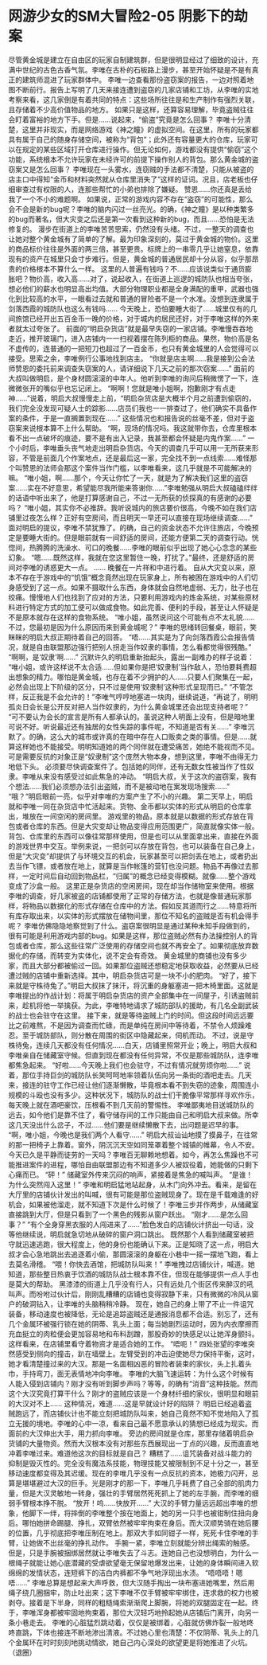# 网游少女的SM大冒险2-05 阴影下的劫案

尽管黄金城是建立在自由区的玩家自制建筑群，但是很明显经过了细致的设计，充满中世纪的古色古香气氛。李唯在古朴的石板路上漫步，甚至开始怀疑是不是有真正的建筑师混进了玩家群体中。
李唯一边查看那份盗窃案的报告，一边对照着地图不断前行。报告上写明了几天来接连遭到盗窃的几家店铺和工坊，从李唯的实地考察来看，这几家倒是有着共同的特点：这些场所往往是和生产制作有强烈关联，且存储着不少高价值物品的地方。
如果只是这样，还算容易理解，毕竟盗贼往往会盯着富裕的地方下手。但是……说起来，“偷盗”究竟是怎么回事？
李唯十分清楚，这里并非现实，而是网络游戏《神之瞳》的虚拟空间。在这里，所有的玩家都具有属于自己的随身存储空间，被称为“背包”；此外还有容量更大的仓库，玩家可以在规定的某些区域打开仓库进行操作。但无论如何，游戏都没有提供“偷窃”这个功能，系统根本不允许玩家在未经许可的前提下操作别人的背包。那么黄金城的盗窃案又是怎么回事？
李唯现在一头雾水，连窃贼的手法都不清楚，只能从被盗的店主口中得知“金币和材料突然就从仓库里消失了”这样的证词。况且，店老板也仔细审查过有权限的人，连那些帮忙的小弟也排除了嫌疑。
赞恩……你还真是丢给我了一个不小的难题啊。
如果说，正常的游戏内容不存在“盗窃”的可能性，那么会不会是新的bug呢？李唯的脑内闪过一丝亮光。的确，《神之瞳》是以种类繁多的bug而著名，但大灾变之后还是第一次看到这种新的bug，而且……恐怕是无法修复的。
漫步在街道上的李唯苦苦思索，仍然没有头绪。不过，一整天的调查也让她对整个黄金城有了简单的了解。最为印象深刻的，莫过于黄金城的物价。这里的商品标价往往是外面的两三倍，甚至更贵。标牌上的一串零几乎让她窒息，依靠现有的资产在城里只会寸步难行。但是，黄金城的普通居民却十分从容，似乎那昂贵的价格根本不算什么一样。
这里的人普遍有钱吗？不……应该说类似于通货膨胀吧？物价高，收入高……对了，说起收入，在街道上巡逻的城防队也相当夸张，想必他们的薪水也明显高出均值。大部分物理职业都是全身满配的重甲，武器也强化到比较高的水平，一眼看过去就和普通的冒险者不是一个水准。没想到连隶属于剑落西霞的城防队也这么有钱吗……
今天晚上，恐怕要睡大街了……城里仅有的几间旅馆已经开出五百金币一晚的价格，对于城内的居民还好，对于李唯这样的外来者就太过夸张了。
前面的“明启杂货店”就是最早失窃的一家店铺。李唯慢吞吞地走近，推开玻璃门，进入店铺内一一扫视着摆在陈列柜的商品。果然，物价高是名不虚传的，连普通的一把短刀也超过了一百金币，也只有黄金城里的人会觉得可以接受。思索之余，李唯例行公事地找到店主。
“你就是店主啊……我是接到公会法师赞恩的委托前来调查失窃案的人，请详细说下几天之前的那次窃案……”
面前的大叔叫做明启，是个身材圆滚滚的中年人。他听到李唯的询问后稍微愣了一下，连微微张开的嘴似乎也忘记闭上。
“啊啊！您就是唯小姐啊，抱歉刚才有点走神……”说着，明启大叔慢慢走上前，“明启杂货店是大概半个月之前遭到偷窃的，我们完全没发现可疑人士的踪影……店员们我也一一排查过了，他们确实不具备作案的条件，于是一直搁置到现在……”
这些情况也和报告说的丝毫不差，但对于盗窃案来说根本算不上什么帮助。
“啊，现场的情况吗。我这就带你去，仓库里根本看不出一点破坏的痕迹，要不是有出入记录，我甚至都会怀疑是内鬼作案……”
一个小时后，李唯垂头丧气地走出明启杂货店。今天的调查几乎可以用一无所获来形容，不管是前面几个作案地点，还是最后这一家，完全找不到一点线索……难怪那个叫赞恩的法师会那这个案件当作门槛，以李唯看来，这几乎就是不可能解决的嘛。
“唯小姐，啊……那个，今天让你忙了一天，就是为了解决我们这里的盗窃案……实在不好意思，希望能尽我所能来答谢你……”李唯勉强从明启大叔磕磕绊绊的话语中听出来了，他是打算感谢自己，不过一无所获的侦探真的有感谢的必要吗？
“唯小姐，其实你不必推辞。我听说城内的旅店要价很高，今晚不如在我们店铺里过夜怎么样？正好有空房间，而且明天一早还可以直接在现场继续调查……”
面对明启的提议，李唯不禁犹豫了。的确，自己的资金状态不允许住旅店，今晚预定是要睡大街的。但是眼前就有一间舒适的房间，还能方便第二天的调查行动。恍惚间，热腾腾的洗澡水、可口的晚餐……李唯的眼前似乎出现了她心心念念的某些幻象。
“嗯……既然这样，我就在您这里暂住一晚，打扰了。”最终，还是舒适的房间对李唯的诱惑更大一点。
……
晚餐在一片祥和中进行着。
自从大灾变以来，原本不存在于游戏中的“饥饿”概念竟然出现在玩家身上，所有被困在游戏中的人们切身感受到了这一点。如果不摄取什么东西，身体就会自然地虚弱、无力，肚子也在绞痛。慢慢地人们也找到了应对的方法，只要利用游戏内的炼金系统，对某些原材料进行特定方式的加工便可以做成食物。如此完善、便利的手段，甚至让人怀疑是不是原本就存在这样的食物系统。
“唯小姐，虽然说问这个可能有点不太礼貌……不过，您最初是因为什么原因而来到黄金城呢？”
李唯的思绪转回餐桌，眼前，笑眯眯的明启大叔正期待着自己的回答。
“唔……其实是为了向剑落西霞公会报告情况，就是自由联盟那边强行把别人拐走当作奴隶的事情，怎么看都觉得很残酷。”
“啊啊，是‘奴隶’啊……”
沉默许久的明启重新抬起头，露出一副难办的样子说着：
“唯小姐，或许这样说不太合适……但如果你是把‘奴隶制’当作敌人，恐怕要耗费超出想象的精力。哪怕是黄金城，也存在着不少拥护的人……只要人们聚集在一起，必然会出现上下阶级的区分，只不过是使用‘奴隶制’这种形式呈现而已。”
“不管怎样，反正我是不会允许的！”李唯气哼哼地塞进一块肉，继续说道，“再说了，明明孤炎日会长是公开反对把人当作奴隶的，为什么黄金城里还会出现支持者呢？”
“可不要认为会长的宣言是所有人都承认的。虽说这种人明面上没有，但是暗地里可说不好。听说最近还有独居的女性失踪的事件呢，不知道是否有关……”
李唯沉默了。的确，这么大的城市或许真的在暗中存在人口贩卖之类的事情。但是……就算这样她也不能接受。明明知道她的两个同伴就在遭受痛苦，她绝不能视而不见。可是需要反抗的对象正是“奴隶制”这个庞然大物本身，想到这里，李唯不由得无力地低下头。
必须要尽快调查案件了。包括她的同伴，还有无数女性被当作了性奴隶。李唯从来没有感受过如此焦急的冲动。
“明启大叔，关于这次的盗窃案，我有个想法……我们必须想办法引出盗贼，而不是被动地在案发现场搜索……”
“哦？”明启眼前一亮，似乎对李唯的方案产生了不小的兴趣。
第二天早上，明启就和李唯一同在杂货店中忙活起来。货物、金币都以实体的形式从明启的仓库拿出，堆放在一间空闲的房间里。
游戏里的物品，原本就是以数据的形式存放在背包或者仓库的东西。但是大灾变却让物品变得应用范围更广，简直就像实体一般。背包、仓库里的东西可以像往常那样使用，但是也可以从里面拿出来，直接在外面的游戏世界中交互。举例来说，一把剑可以存放在背包，也可以装备在自己身上，但是“大灾变”却提供了与环境交互的机会，玩家甚至可以把剑丢在地上，或者扔出去当作飞镖，或者放在地上，就算是当作帐篷的营钉也没问题。物品不再像过去那样，一定时间后自动回到物品栏，“归属”的概念已经变得模糊。就像……整个游戏变成了沙盒一般。
这里正是杂货店的空闲房间，现在却当作储物室来使用。根据李唯的调查，好几家被盗的店铺都使用了正常的存储方法，也就是像普通玩家那样，将物品以数据化的形式存储在仓库中的方法。假如反其道而行之……特意将所有库存取出来，以实体的形式摆放在储物间里，那位不知名的盗贼是否有机会得手呢？
李唯仿佛隐隐地察觉到了什么。盗窃案很明显是通过某种未知手段做到的，很有可能是利用游戏内部的bug。如果是这样，那位盗贼必然有办法操控别人的背包或者仓库，那么这些往常广泛使用的存储空间也就不再安全了。如果彻底放弃数据化的存储，而转变为实体化，说不定会有奇效。
黄金城里的商铺也没有多少家，而且大部分都被偷过一回。如果那位盗贼还想稳定地获取收益，必然要从已经遭过贼的店铺中重新选择。其中，明启杂货店可是一块不小的肥肉。
“好了，接下来就是守株待兔了。”明启大叔抹了抹汗，将沉重的身躯塞进一把木椅里面。这就是李唯提出的作战计划：将属于明启杂货店的资产全部集中在一间屋子，引诱盗贼前来，趁机将他一举擒获。为此，李唯特地请求了城防部队的援助，有几名全副武装的战士也会驻守在这里。
接下来，就是等待盗贼上门的时间。但这段时间远远要比之前难熬，不是因为调查而忙碌，而是单纯在房间中等待着，不禁令人烦躁难忍。至于城防部队，则分散在周围的街区中隐藏起来，伺机而动。
不过，说是守株待兔，连续几天都没有任何情况……白天，店铺里照常开业；晚上，明启大叔和李唯亲自在储藏室守候。但直到现在都没有任何异常，不仅是那些城防队，连李唯都焦急起来。
“好啦……今天晚上我们也会驻守，不过有情况就劳烦你啦……”
说着，那位手持巨剑的城防队长笑呵呵地率领着队伍向另一条街的酒吧走去。几天来，接连的驻守工作已经让他们逐渐懒散，毕竟根本看不到失窃的迹象，周围连小规模的斗殴也没有多少。这种状况下，城防队的战士们干脆像平常那样寻欢作乐，每天晚上就在酒吧豪饮，压根看不到几天前的警惕性。
李唯鄙夷地目送城防队的远去，如今他们是靠不住了，看守储存间的工作只能由自己和明启大叔来做。所幸这几天没出什么岔子，不过……他们要是继续懒散下去，出问题是迟早的事。
“啊，唯小姐，今晚也是我们两个人看守……”
明启大叔讪讪地摸了摸鼻子，在往常的那一把椅子上靠着。窗外，阴沉沉天空如同笼罩着整个城镇的帷幕，令人不安。
今天已久是平静而徒劳的一天吗？李唯百无聊赖地想着。如今，再怎么焦躁也不可能推进案件的进程，哪怕自由联盟那边有不知道多少人被奴役着，她能做的只剩下心痛而已。
“砰！”
储藏室外传来沉闷的响声，紧接着是焦急的喊叫声。
“是谁！为什么突然闯入这里！”
李唯和明启猛地站起身，从木门向外冲去。看来，是留在大厅里的店铺伙计发出的叫喊，很有可能是那位盗贼现身了。现在是千载难逢的好机会，如果被他溜走，就不知道下次是什么时候了！李唯三步并作两步，从储藏室直接跳到大厅，但是只看到了一个黑色的残影从窗户跃出。
“刚才……是怎么回事？”
“有个全身穿黑衣服的人闯进来了……”脸色发白的店铺伙计挤出一句话，没等他继续说，明启就急切地从破碎的窗户洞口跳出。
既然那个人看到储藏室被把守就迅速逃跑，很大程度上，他的身份也能确认下来。正是知晓了这一点，明启大叔才会心急地跳出去追逐着小偷，那圆滚滚的身躯在小巷中一摇一摆地飞跑，看上去莫名滑稽。
“喂！你快去酒馆，把城防队叫来！”
李唯拽过店铺伙计，喊道。她知道，那些整日热衷于饮酒的城防队战士根本靠不住，但现在能够提供一点人手也是莫大的帮助。
黑漆漆的街道上几乎没有行人，只有远处几个街区传来醉汉的吼叫声。而吩咐过伙计后，刚刚乱糟糟的店铺也变得寂静下来，只有微微的冷风从窗户的破洞钻入，让李唯的头脑稍稍冷静。
现在，她自己的身上带了不止一件诅咒装备，移动速度也被降低，无论是追踪盗贼还是通报消息都不合适。别忘了，还有几个金属环被强行锁在她的阴蒂、乳头上面；每当她剧烈运动时，因为内衣摩擦而充血挺立的肉粒便会更加容易地和布料刮蹭，那股奇妙的快感足以让她浑身颤抖。这样看来，在店铺里看守着物资才是适合她的工作。
“唔呃！”
四处张望的李唯突然感受到侧向的撞击，趴在墙壁上。左臂受到的冲击迫使她尽力保持平衡，这时，她才看清楚撞过来的大汉。那是一名面相凶恶的冒险者装束的家伙，头上扎着头巾，手持弯刀，面无表情地冲向李唯。
李唯的大脑飞速运转：为什么这个时候有人能入侵到店铺内？刚才没有听到脚步声吗？等等，的确有“消音”这种技能。然而这个大汉究竟打算干什么？刚才的盗贼应该是一个身材纤细的家伙，很明显和眼前的大汉对不上……
这种情况，难道……这是早就设计好的陷阱？
明启已经追着盗贼跑远了，而店铺伙计也不能立刻把城防队叫来，她自己竟然不知不觉地陷入了孤立无援的境地。李唯的心中一凉，看来自己最不愿意承认的猜想已经成为现实。而面前的大汉伸出大手，用力抓向李唯。
旁边的房间就是仓库，那里存储着明启杂货铺的大量物资。然而大汉根本没有对那些东西展现出一丁点的兴趣，反而直直地冲着李唯过来。难道他这次的目标就是自己？
糟糕了……诅咒装备对战斗能力的抑制是毁灭性的。完全没有魔法系技能，物理技能又被限制到不足十分之一，甚至移动速度都变得及其迟缓。现在的李唯几乎没有一点反抗的资本，她极力闪开，总算是堪堪避过大汉的巨手。光是刚才的那一下，李唯几乎耗费了自己全部的肌肉力量，但是大汉灵敏地一转身，强壮的手臂居然死死抓上了她的左手腕，而李唯的细弱手臂根本挣不脱。
“放开！呜……快放开……”
大汉的手臂力量远远超出李唯的想象，他脚下一绊，将摔倒的李唯整个按在地面上，她的另一只手也被钳制住扭向身后。哪怕她拼命踢腿、挣扎，双臂依然被牢牢拘束在身后。而大汉顺势骑在她后腰的位置，几乎彻底把李唯压制在地上。那双大手如同钳子一样，死死卡住李唯的手臂，让她做不出丝毫的挣扎动作。
手腕一紧，李唯立刻就能分辨出绳索的触感。但是，只是手腕被捆绑居然就让李唯失去了斗志。连她自己也没想明白，为什么一根绳子就能让她心底潜藏的受虐欲望毫无保留地爆发出来，让她的身体瞬间进入软绵绵的发情状态，连短裤下的洁白内裤都不争气地浮现出水渍。
“唔唔唔！嗯唔……”
李唯总算是想起来大声呼救，但大汉随手掏出一块布塞进她嘴里，然后用绳子绕几圈捆牢，防止吐出来；这下李唯不仅手臂被牢牢绑住，连求救的权力也被剥夺。接着是下半身，同样的粗糙绳索渐渐爬上脚腕，将她的双腿固定在一起。终于，李唯浑身都被牢固地拘束着，那位大汉轻巧地拎起她从店铺后门离开，向另一条小巷走去。
李唯的心脏猛烈跳动着，仅仅是被绑着，心脏就仿佛炸裂一般地咚咚直跳，下体也接连不断地渗出清液。不过她心里也清楚：不仅阴蒂、乳头上的几个金属环在时时刻刻地挑动情欲，她自己内心深处的欲望更是将她推进了火坑。（退圈）

